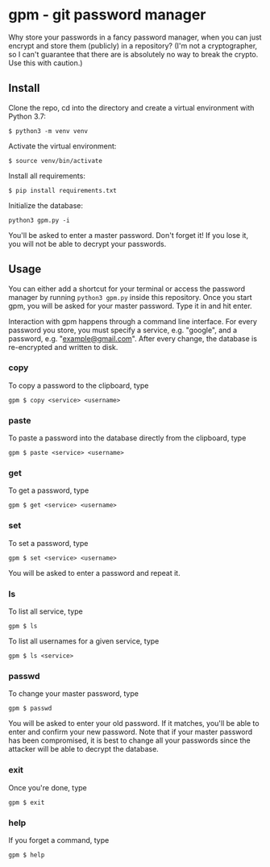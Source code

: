 # gpm - git password manager

Why store your passwords in a fancy password manager, when you can just encrypt and store them (publicly) in a repository?
(I'm not a cryptographer, so I can't guarantee that there are is absolutely no way to break the crypto. Use this with caution.)

## Install
Clone the repo, cd into the directory and create a virtual environment with Python 3.7:
```
$ python3 -m venv venv
```
Activate the virtual environment:
```
$ source venv/bin/activate
```
Install all requirements:
```
$ pip install requirements.txt
```
Initialize the database:
```
python3 gpm.py -i
```
You'll be asked to enter a master password. Don't forget it! If you lose it, you will not be able to decrypt your passwords.

## Usage
You can either add a shortcut for your terminal or access the password manager by running `python3 gpm.py` inside this repository.
Once you start gpm, you will be asked for your master password. Type it in and hit enter.

Interaction with gpm happens through a command line interface.
For every password you store, you must specify a service, e.g. "google", and a password, e.g. "example@gmail.com".
After every change, the database is re-encrypted and written to disk.
### copy
To copy a password to the clipboard, type
```
gpm $ copy <service> <username>
```
### paste
To paste a password into the database directly from the clipboard, type 
```
gpm $ paste <service> <username>
```
### get
To get a password, type
```
gpm $ get <service> <username>
```
### set
To set a password, type
```
gpm $ set <service> <username>
```
You will be asked to enter a password and repeat it.

### ls
To list all service, type
```
gpm $ ls
```

To list all usernames for a given service, type

```
gpm $ ls <service>
```
### passwd
To change your master password, type
```
gpm $ passwd
```
You will be asked to enter your old password. If it matches, you'll be able to enter and confirm your new password.
Note that if your master password has been compromised, it is best to change all your passwords since the attacker will be able to decrypt the database.
### exit
Once you're done, type
```
gpm $ exit
```

### help
If you forget a command, type
```
gpm $ help
```
